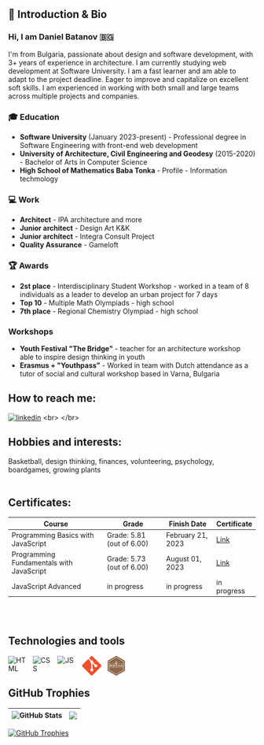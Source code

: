 ## 👋 Introduction & Bio
### Hi, I am Daniel Batanov 🇧🇬
I'm from Bulgaria, passionate about design and software development, with 3+ years of experience in architecture. I am currently studying web development at Software University. I am a fast learner and am able to adapt to the project deadline. Eager to improve and capitalize on excellent soft skills. I am experienced in working with both small and large teams across multiple projects and companies.

### 🎓 Education
- **Software University** (January 2023-present) - Professional degree in Software Engineering with front-end web development
- **University of Architecture, Civil Engineering and Geodesy** (2015-2020) - Bachelor of Arts in Computer Science
- **High School of Mathematics Baba Tonka** - Profile - Information techmology

### 💻 Work
- **Architect** - IPA architecture and more
- **Junior architect** - Design Art K&K
- **Junior architect** - Integra Consult Project
- **Quality Assurance** - Gameloft

### 🏆 Awards
- **2st place** - Interdisciplinary Student Workshop - worked in a team of 8 individuals as a leader to
develop an urban project for 7 days
- **Top 10** - Multiple Math Olympiads - high school
- **7th place** - Regional Chemistry Olympiad - high school

### Workshops
- **Youth Festival "The Bridge"** - teacher for an architecture workshop able to inspire design thinking in youth
- **Erasmus + "Youthpass”** - Worked in team with Dutch attendance as a tutor of social and cultural workshop based in Varna, Bulgaria
  
## How to reach me:
[![linkedin](https://img.shields.io/badge/linkedin-0A66C2?style=for-the-badge&logo=linkedin&logoColor=white)]([https://www.linkedin.com/](https://www.linkedin.com/in/daniel-batanov-6799b31a3/))
<br> </br>

## Hobbies and interests: 
Basketball, design thinking, finances, volunteering, psychology, boardgames, growing plants
<br> </br>

## Certificates:

| Course                            | Grade                     | Finish Date                | Certificate                                   |
| --------------------------------- | ------------------------- | ------------------------- | --------------------------------------------- |
| Programming Basics with JavaScript | Grade: 5.81 (out of 6.00) | February 21, 2023           | [Link](https://softuni.bg/Certificates/Details/159814/4fcfee60) |
| Programming Fundamentals with JavaScript | Grade: 5.73 (out of 6.00) | August 01, 2023         | [Link](https://softuni.bg/Certificates/Details/180198/31625e83) |
| JavaScript Advanced               | in progress | in progress   | in progress |

<br> </br>
## Technologies and tools
<img align="left" alt="HTML" width="40px" style="padding-right:10px;" src="https://cdn.jsdelivr.net/gh/devicons/devicon/icons/html5/html5-original.svg"/>
<img align="left" alt="CSS" width="40px" style="padding-right:10px;" src="https://cdn.jsdelivr.net/gh/devicons/devicon/icons/css3/css3-original.svg"/>
<img align="left" alt="JS" width="40px" style="padding-right:10px;" src="https://cdn.jsdelivr.net/gh/devicons/devicon/icons/javascript/javascript-original.svg"/>
<img align="left" alt="github" width="40px" style="padding-right:10px;" src="https://github.com/devicons/devicon/blob/master/icons/git/git-original.svg"/>
<img align="left" alt="mocha" width="40px" style="padding-right:10px;" src="https://github.com/devicons/devicon/blob/v2.14.0/icons/mocha/mocha-plain.svg"/>
<br> </br>

## GitHub Trophies
| <img align="center" src="https://github-readme-stats.vercel.app/api?username=batanoffs&count_private=true&show_icons=true&include_all_commits=true&hide_border=true&hide=contribs" alt="GitHub Stats" /> | <img align="center" src="https://github-readme-stats.vercel.app/api/top-langs/?username=batanoffs&layout=compact&hide_border=true" /> |
| ------------- | ------------- |

<a href="#"><img align="center" src="https://github-profile-trophy.vercel.app/?username=batanoffs&column=-1&margin-w=5&margin-h=2&theme=oldie" alt="GitHub Trophies" /></a>

